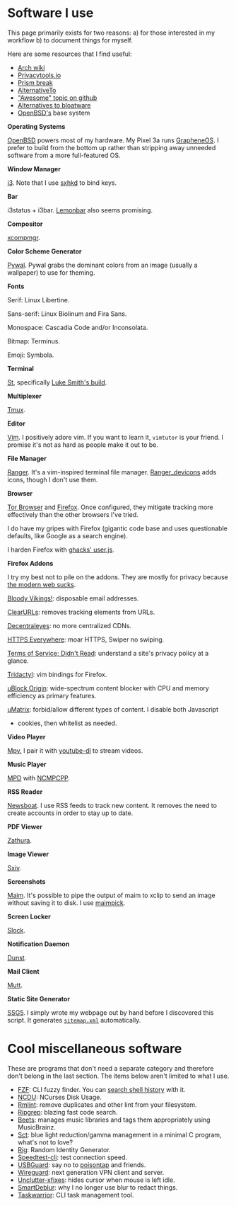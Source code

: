 # Software I use

This page primarily exists for two reasons: a) for those interested in
my workflow b) to document things for myself.

Here are some resources that I find useful:

- [Arch wiki](https://wiki.archlinux.org/index.php/List_of_applications)
- [Privacytools.io](https://www.privacytools.io/)
- [Prism break](https://prism-break.org)
- [AlternativeTo](https://alternativeto.net/)
- ["Awesome" topic on github](https://github.com/topics/awesome)
- [Alternatives to bloatware](https://github.com/mayfrost/guides/blob/master/ALTERNATIVES.md)
- [OpenBSD's](https://www.openbsd.org) base system


**Operating Systems**

[OpenBSD](https://www.openbsd.org/) powers most of my hardware. My Pixel
3a runs [GrapheneOS](https://grapheneos.org/). I prefer to build from
the bottom up rather than stripping away unneeded software from a more
full-featured OS.

**Window Manager**

[i3](https://i3wm.org/). Note that I use
[sxhkd](https://github.com/baskerville/sxhkd) to bind keys.

**Bar**

i3status + i3bar. [Lemonbar](https://github.com/LemonBoy/bar) also seems
promising.

**Compositor**

[xcompmgr](https://man.openbsd.org/xcompmgr.1).

**Color Scheme Generator**

[Pywal](https://github.com/dylanaraps/pywal). Pywal grabs the dominant
colors from an image (usually a wallpaper) to use for theming.

**Fonts**

Serif: Linux Libertine.

Sans-serif: Linux Biolinum and Fira Sans.

Monospace: Cascadia Code and/or Inconsolata.

Bitmap: Terminus.

Emoji: Symbola.

**Terminal**

[St](https://st.suckless.org), specifically [Luke Smith's
build](https://github.com/LukeSmithxyz/st).

**Multiplexer**

[Tmux](https://github.com/tmux/tmux).

**Editor**

[Vim](https://www.vim.org). I positively adore vim. If you want to learn
it, `vimtutor` is your friend. I promise it's not as hard as people make
it out to be.

**File Manager**

[Ranger](https://github.com/ranger/ranger). It's a vim-inspired terminal
file
manager. [Ranger_devicons](https://github.com/alexanderjeurissen/ranger_devicons)
adds icons, though I don't use them.

**Browser**

[Tor Browser](https://www.torproject.org) and
[Firefox](https://www.mozilla.org/en-US/firefox/). Once configured, they
mitigate tracking more effectively than the other browsers I've tried.

I do have my gripes with Firefox (gigantic code base and uses
questionable defaults, like Google as a search engine).

I harden Firefox with [ghacks'
user.js](https://github.com/ghacksuserjs/ghacks-user.js).

**Firefox Addons**

I try my best not to pile on the addons. They are mostly for privacy
because [the modern web sucks](https://suckless.org/sucks/web/).

[Bloody
Vikings!](https://addons.mozilla.org/en-US/firefox/addon/bloody-vikings/):
disposable email addresses.

[ClearURLs](https://addons.mozilla.org/en-US/firefox/addon/clearurls/):
removes tracking elements from URLs.

[Decentraleyes](https://addons.mozilla.org/en-US/firefox/addon/decentraleyes/):
no more centralized CDNs.

[HTTPS
Everywhere](https://addons.mozilla.org/en-US/firefox/addon/https-everywhere/):
moar HTTPS, Swiper no swiping.

[Terms of Service; Didn't
Read](https://addons.mozilla.org/en-US/firefox/addon/terms-of-service-didnt-read/):
understand a site's privacy policy at a glance.

[Tridactyl](https://addons.mozilla.org/en-US/firefox/addon/tridactyl-vim):
vim bindings for Firefox.

[uBlock
Origin](https://addons.mozilla.org/en-US/firefox/addon/ublock-origin/):
wide-spectrum content blocker with CPU and memory efficiency as primary
features.

[uMatrix](https://addons.mozilla.org/en-US/firefox/addon/umatrix/):
forbid/allow different types of content. I disable both Javascript
+ cookies, then whitelist as needed.

**Video Player**

[Mpv.](https://github.com/mpv-player/mpv) I pair it with
[youtube-dl](https://ytdl-org.github.io/youtube-dl/index.html) to stream
videos.

**Music Player**

[MPD](https://github.com/MusicPlayerDaemon/MPD) with
[NCMPCPP](https://rybczak.net/ncmpcpp/).

**RSS Reader**

[Newsboat](https://github.com/newsboat/newsboat). I use RSS feeds to
track new content. It removes the need to create accounts in order to
stay up to date.

**PDF Viewer**

[Zathura](https://git.pwmt.org/pwmt/zathura).

**Image Viewer**

[Sxiv](https://github.com/muennich/sxiv).

**Screenshots**

[Maim](https://github.com/naelstrof/maim). It's possible to pipe the
output of maim to xclip to send an image without saving it to
disk. I use
[maimpick](https://github.com/LukeSmithxyz/voidrice/blob/master/.local/bin/maimpick).

**Screen Locker**

[Slock](https://tools.suckless.org/slock/).

**Notification Daemon**

[Dunst](https://github.com/dunst-project/dunst).

**Mail Client**

[Mutt](http://www.mutt.org/).

**Static Site Generator**

[SSG5](https://rgz.ee/bin/ssg5). I simply wrote my webpage
out by hand before I discovered this script. It generates
[`sitemap.xml`](https://en.wikipedia.org/wiki/Sitemaps) automatically.

# Cool miscellaneous software

These are programs that don't need a separate category and therefore
don't belong in the last section. The items below aren't limited to what
I use.

- [FZF](https://github.com/junegunn/fzf): CLI fuzzy finder. You can
  [search shell
  history](https://wiki.archlinux.org/index.php/Fzf#Shells) with it.
- [NCDU](https://dev.yorhel.nl/ncdu): NCurses Disk Usage.
- [Rmlint](https://github.com/sahib/rmlint): remove duplicates and other
  lint from your filesystem.
- [Ripgrep](https://github.com/BurntSushi/ripgrep): blazing fast code
  search.
- [Beets](https://github.com/beetbox/beets): manages music libraries and
  tags them appropriately using MusicBrainz.
- [Sct](https://flak.tedunangst.com/post/sct-set-color-temperature):
  blue light reduction/gamma management in a minimal C program, what's
  not to love?
- [Rig](http://rig.sourceforge.net/): Random Identity Generator.
- [Speedtest-cli](https://github.com/sivel/speedtest-cli): test
  connection speed.
- [USBGuard](https://github.com/USBGuard/usbguard): say no to
  [poisontap](https://github.com/samyk/poisontap) and friends.
- [Wireguard](https://www.wireguard.com/): next generation VPN client
  and server.
- [Unclutter-xfixes](https://github.com/Airblader/unclutter-xfixes):
  hides cursor when mouse is left idle.
- [SmartDeblur](https://github.com/Y-Vladimir/SmartDeblur): why I no
  longer use blur to redact things.
- [Taskwarrior](https://github.com/GothenburgBitFactory/taskwarrior):
  CLI task management tool.
